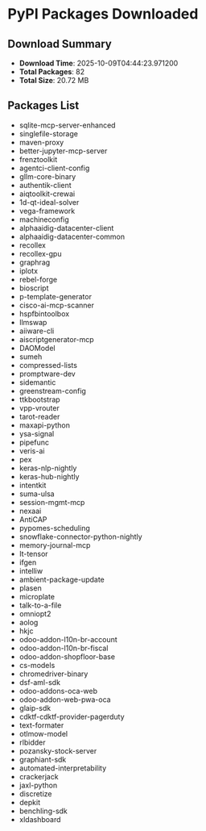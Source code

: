 # PyPI Packages Downloaded

## Download Summary
- **Download Time**: 2025-10-09T04:44:23.971200
- **Total Packages**: 82
- **Total Size**: 20.72 MB

## Packages List
- sqlite-mcp-server-enhanced
- singlefile-storage
- maven-proxy
- better-jupyter-mcp-server
- frenztoolkit
- agentci-client-config
- gllm-core-binary
- authentik-client
- aiqtoolkit-crewai
- 1d-qt-ideal-solver
- vega-framework
- machineconfig
- alphaaidig-datacenter-client
- alphaaidig-datacenter-common
- recollex
- recollex-gpu
- graphrag
- iplotx
- rebel-forge
- bioscript
- p-template-generator
- cisco-ai-mcp-scanner
- hspfbintoolbox
- llmswap
- aiiware-cli
- aiscriptgenerator-mcp
- DAOModel
- sumeh
- compressed-lists
- promptware-dev
- sidemantic
- greenstream-config
- ttkbootstrap
- vpp-vrouter
- tarot-reader
- maxapi-python
- ysa-signal
- pipefunc
- veris-ai
- pex
- keras-nlp-nightly
- keras-hub-nightly
- intentkit
- suma-ulsa
- session-mgmt-mcp
- nexaai
- AntiCAP
- pypomes-scheduling
- snowflake-connector-python-nightly
- memory-journal-mcp
- lt-tensor
- ifgen
- intelliw
- ambient-package-update
- plasen
- microplate
- talk-to-a-file
- omniopt2
- aolog
- hkjc
- odoo-addon-l10n-br-account
- odoo-addon-l10n-br-fiscal
- odoo-addon-shopfloor-base
- cs-models
- chromedriver-binary
- dsf-aml-sdk
- odoo-addons-oca-web
- odoo-addon-web-pwa-oca
- glaip-sdk
- cdktf-cdktf-provider-pagerduty
- text-formater
- otlmow-model
- rlbidder
- pozansky-stock-server
- graphiant-sdk
- automated-interpretability
- crackerjack
- jaxl-python
- discretize
- depkit
- benchling-sdk
- xldashboard
